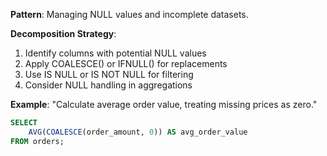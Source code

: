 **Pattern**: Managing NULL values and incomplete datasets.

**Decomposition Strategy**:

1. Identify columns with potential NULL values
2. Apply COALESCE() or IFNULL() for replacements
3. Use IS NULL or IS NOT NULL for filtering
4. Consider NULL handling in aggregations

**Example**: "Calculate average order value, treating missing prices as zero."

```SQL
SELECT
    AVG(COALESCE(order_amount, 0)) AS avg_order_value
FROM orders;
```